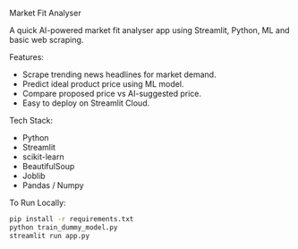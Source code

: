  Market Fit Analyser

A quick AI-powered market fit analyser app using Streamlit, Python, ML and basic web scraping. 

 Features:
- Scrape trending news headlines for market demand.
- Predict ideal product price using ML model.
- Compare proposed price vs AI-suggested price.
- Easy to deploy on Streamlit Cloud.

 Tech Stack:
- Python
- Streamlit
- scikit-learn
- BeautifulSoup
- Joblib
- Pandas / Numpy

To Run Locally:
```bash
pip install -r requirements.txt
python train_dummy_model.py
streamlit run app.py
